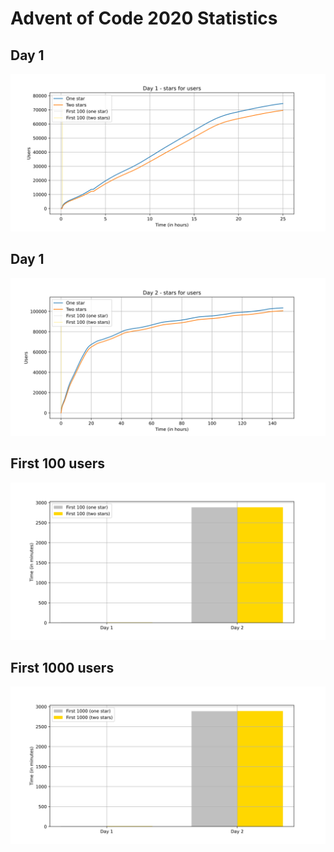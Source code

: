 # Advent of Code 2020 Statistics
## Day 1
![](/puzzle01-users.svg "Day 1 - stars for users")
## Day 1
![](/puzzle02-users.svg "Day 2 - stars for users")
## First 100 users
![](/first-100.svg "First 100 users")
## First 1000 users
![](/first-1000.svg "First 1000 users")
